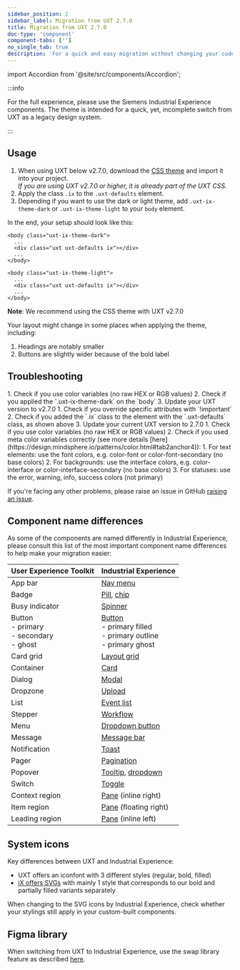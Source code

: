 ```yaml
---
sidebar_position: 2
sidebar_label: Migration from UXT 2.7.0
title: Migration from UXT 2.7.0
doc-type: 'component'
component-tabs: ['']
no_single_tab: true
description: 'For a quick and easy migration without changing your code base, the iX-UXT CSS Theme is prepared for app developers using the CSS from UXT (User Experience Toolkit, formerly named MindSphere Design System).'
---
```


import Accordion from '@site/src/components/Accordion';

:::info

For the full experience, please use the Siemens Industrial Experience components. The theme is intended for a quick, yet, incomplete switch from UXT as a legacy design system.

:::

## Usage

1. When using UXT below v2.7.0, download the [CSS theme](./uxt/uxt-ix-css.css) and import it into your project.  
   _If you are using UXT v2.7.0 or higher, it is already part of the UXT CSS._
2. Apply the class `.ix` to the `.uxt-defaults` element.
3. Depending if you want to use the dark or light theme, add `.uxt-ix-theme-dark` or `.uxt-ix-theme-light` to your `body` element.

In the end, your setup should look like this:

```
<body class="uxt-ix-theme-dark">
  ...
  <div class="uxt uxt-defaults ix"></div>
  ...
</body>
```

```
<body class="uxt-ix-theme-light">
  ...
  <div class="uxt uxt-defaults ix"></div>
  ...
</body>
```

**Note**: We recommend using the CSS theme with UXT v2.7.0

Your layout might change in some places when applying the theme, including:

1. Headings are notably smaller
2. Buttons are slightly wider because of the bold label

## Troubleshooting

<Accordion title="I don’t see the right colors." id="colors">
1. Check if you use color variables (no raw HEX or RGB values)
2. Check if you applied the `.uxt-ix-theme-dark` on the `body`
3. Update your UXT version to v2.7.0
</Accordion>

<Accordion title="My custom component doesn’t look right." id="custom-comoponents">
1. Check if you override specific attributes with `!important`
2. Check if you added the `.ix` class to the element with the `.uxt-defaults` class, as shown above
3. Update your current UXT version to 2.7.0
</Accordion>

<Accordion title="The colors don’t look right in both themes." id="colors-dark" showBorderBottom>
1. Check if you use color variables (no raw HEX or RGB values)
2. Check if you used meta color variables correctly (see more details [here](https://design.mindsphere.io/patterns/color.html#tab2anchor4)):
	1. For text elements: use the font colors, e.g. color-font or color-font-secondary (no base colors)
	2. For backgrounds: use the interface colors, e.g. color-interface or color-interface-secondary (no base colors)
	3. For statuses: use the error, warning, info, success colors (not primary)
</Accordion>

If you're facing any other problems, please raise an issue in GitHub [raising an issue](https://github.com/siemens/ix/issues).

## Component name differences

As some of the components are named differently in Industrial Experience, please consult this list of the most important component name differences to help make your migration easier:

| **User Experience Toolkit**                      | **Industrial Experience**                                                                                |
| ------------------------------------------------ | -------------------------------------------------------------------------------------------------------- |
| App bar                                          | [Nav menu](/docs/components/application-menu)                                                            |
| Badge                                            | [Pill](/docs/components/pill), [chip](/docs/components/chip)                                             |
| Busy indicator                                   | [Spinner](/docs/components/spinner)                                                                      |
| Button<br/>- primary<br/>- secondary<br/>- ghost | [Button](/docs/components/buttons/button)<br/>- primary filled<br/>- primary outline<br/>- primary ghost |
| Card grid                                        | [Layout grid](/docs/components/layout-grid)                                                              |
| Container                                        | [Card](/docs/components/card)                                                                            |
| Dialog                                           | [Modal](/docs/components/modal)                                                                          |
| Dropzone                                         | [Upload](/docs/components/upload)                                                                        |
| List                                             | [Event list](/docs/components/event-list)                                                                |
| Stepper                                          | [Workflow](/docs/components/workflow)                                                                    |
| Menu                                             | [Dropdown button](/docs/components/buttons/dropdown-button)                                              |
| Message                                          | [Message bar](/docs/components/messagebar)                                                               |
| Notification                                     | [Toast](/docs/components/toast)                                                                          |
| Pager                                            | [Pagination](/docs/components/pagination)                                                                |
| Popover                                          | [Tooltip](/docs/components/tooltip), [dropdown](/docs/components/dropdown)                               |
| Switch                                           | [Toggle](/docs/components/toggle)                                                                        |
| Context region                                   | [Pane](/docs/components/panes) (inline right)                                                            |
| Item region                                      | [Pane](/docs/components/panes) (floating right)                                                          |
| Leading region                                   | [Pane](/docs/components/panes) (inline left)                                                             |

## System icons

Key differences between UXT and Industrial Experience:

- UXT offers an iconfont with 3 different styles (regular, bold, filled)
- [iX offers SVGs](docs/icons/icon-library) with mainly 1 style that corresponds to our bold and partially filled variants separately

When changing to the SVG icons by Industrial Experience, check whether your stylings still apply in your custom-built components.

## Figma library

When switching from UXT to Industrial Experience, use the swap library feature as described [here](https://help.figma.com/hc/en-us/articles/4404856784663-Swap-style-and-component-libraries).
